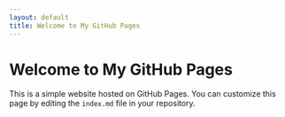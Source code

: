 ```yaml
---
layout: default
title: Welcome to My GitHub Pages
---
```


# Welcome to My GitHub Pages

This is a simple website hosted on GitHub Pages. You can customize this page by editing the `index.md` file in your repository.

